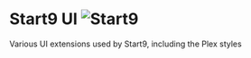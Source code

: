 # Start9 UI ![Start9](https://startnine.github.io/assets/img/icon32.png)
Various UI extensions used by Start9, including the Plex styles
